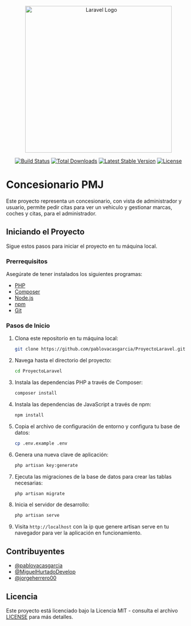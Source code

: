 <p align="center"><a href="https://laravel.com" target="_blank"><img src="https://raw.githubusercontent.com/laravel/art/master/logo-lockup/5%20SVG/2%20CMYK/1%20Full%20Color/laravel-logolockup-cmyk-red.svg" width="400" alt="Laravel Logo"></a></p>

<p align="center">
<a href="https://github.com/laravel/framework/actions"><img src="https://github.com/laravel/framework/workflows/tests/badge.svg" alt="Build Status"></a>
<a href="https://packagist.org/packages/laravel/framework"><img src="https://img.shields.io/packagist/dt/laravel/framework" alt="Total Downloads"></a>
<a href="https://packagist.org/packages/laravel/framework"><img src="https://img.shields.io/packagist/v/laravel/framework" alt="Latest Stable Version"></a>
<a href="https://packagist.org/packages/laravel/framework"><img src="https://img.shields.io/packagist/l/laravel/framework" alt="License"></a>
</p>

# Concesionario PMJ

Este proyecto representa un concesionario, con vista de administrador y usuario, permite pedir citas para ver un vehiculo y gestionar marcas, coches y citas, para el administrador.

## Iniciando el Proyecto

Sigue estos pasos para iniciar el proyecto en tu máquina local.

### Prerrequisitos

Asegúrate de tener instalados los siguientes programas:

- [PHP](https://www.php.net/downloads)
- [Composer](https://getcomposer.org/download/)
- [Node.js](https://nodejs.org/en/download/)
- [npm](https://www.npmjs.com/get-npm)
- [Git](https://git-scm.com/downloads)

### Pasos de Inicio

1. Clona este repositorio en tu máquina local:

    ```bash
    git clone https://github.com/pablovacasgarcia/ProyectoLaravel.git
    ```

2. Navega hasta el directorio del proyecto:

    ```bash
    cd ProyectoLaravel
    ```

3. Instala las dependencias PHP a través de Composer:

    ```bash
    composer install
    ```

4. Instala las dependencias de JavaScript a través de npm:

    ```bash
    npm install
    ```

5. Copia el archivo de configuración de entorno y configura tu base de datos:

    ```bash
    cp .env.example .env
    ```

6. Genera una nueva clave de aplicación:

    ```bash
    php artisan key:generate
    ```

7. Ejecuta las migraciones de la base de datos para crear las tablas necesarias:

    ```bash
    php artisan migrate
    ```

8. Inicia el servidor de desarrollo:

    ```bash
    php artisan serve
    ```

9. Visita `http://localhost` con la ip que genere artisan serve en tu navegador para ver la aplicación en funcionamiento.

## Contribuyentes

- [@pablovacasgarcia](https://github.com/pablovacasgarcia)
- [@MiguelHurtadoDevelop](https://github.com/MiguelHurtadoDevelop)
- [@jorgeherrero00](https://github.com/jorgeherrero00)

## Licencia

Este proyecto está licenciado bajo la Licencia MIT - consulta el archivo [LICENSE](LICENSE) para más detalles.

